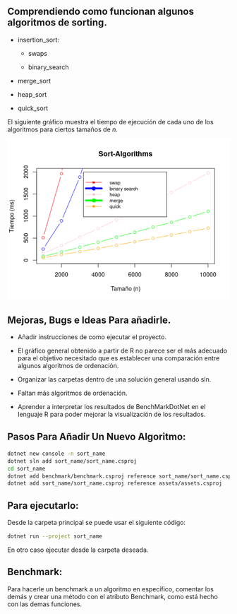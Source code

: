 ## Comprendiendo como funcionan algunos algoritmos de sorting.

- insertion_sort:
  
  - swaps
  
  - binary_search

- merge_sort

- heap_sort

- quick_sort

El siguiente gráfico muestra el tiempo de ejecución de cada uno de los algoritmos para ciertos tamaños de $n$. 

<img title="" src="time_plot.png" alt="" data-align="center">

## Mejoras, Bugs e Ideas Para añadirle.

- Añadir instrucciones de como ejecutar el proyecto.

- El gráfico general obtenido a partir de R no parece ser el más adecuado para el objetivo necesitado que es establecer una comparación entre algunos algoritmos de ordenación.

- Organizar las carpetas dentro de una solución general usando sln.

- Faltan más algoritmos de ordenación.

- Aprender a interpretar los resultados de BenchMarkDotNet en el lenguaje R para poder mejorar la visualización de los resultados.

## Pasos Para Añadir Un Nuevo Algoritmo:

```bash
dotnet new console -n sort_name
dotnet sln add sort_name/sort_name.csproj
cd sort_name
dotnet add benchmark/benchmark.csproj reference sort_name/sort_name.csproj
dotnet add sort_name/sort_name.csproj reference assets/assets.csproj
```

## Para ejecutarlo:

Desde la carpeta principal se puede usar el siguiente código:

```bash
dotnet run --project sort_name
```

En otro caso ejecutar desde la carpeta deseada.

## Benchmark:

Para hacerle un benchmark a un algoritmo en específico, comentar los demás y crear una método con el atributo Benchmark, como está hecho con las demas funciones.
